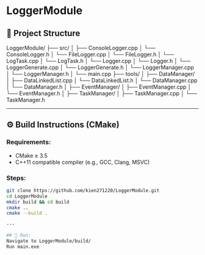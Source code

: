 # LoggerModule

## 📁 Project Structure

LoggerModule/
├── src/
│   ├── ConsoleLogger.cpp
│   └── ConsoleLogger.h
│   └── FileLogger.cpp
│   └── FileLogger.h
│   └── LogTask.cpp
│   └── LogTask.h
│   └── Logger.cpp
│   └── Logger.h
│   └── LoggerGenerate.cpp
│   └── LoggerGenerate.h
│   └── LoggerManager.cpp
│   └── LoggerManager.h
│   └── main.cpp
├── tools/
│   ├── DataManager/
│        ├── DataLinkedList.cpp
│        └── DataLinkedList.h
│        └── DataManager.cpp
│        └── DataManager.h
│   ├── EventManager/
│        ├── EventManager.cpp
│        └── EventManager.h
│   ├── TaskManager/
│        ├── TaskManager.cpp
│        └── TaskManager.h

---

## ⚙️ Build Instructions (CMake)

### Requirements:
- CMake ≥ 3.5
- C++11 compatible compiler (e.g., GCC, Clang, MSVC)

### Steps:

```bash
git clone https://github.com/kien271220/LoggerModule.git
cd LoggerModule
mkdir build && cd build
cmake ..
cmake --build .

---

## 🚀 Run:
Navigate to LoggerModule/build/
Run main.exe

